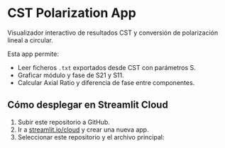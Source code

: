 # CST Polarization App

Visualizador interactivo de resultados CST y conversión de polarización lineal a circular.

Esta app permite:
- Leer ficheros `.txt` exportados desde CST con parámetros S.
- Graficar módulo y fase de S21 y S11.
- Calcular Axial Ratio y diferencia de fase entre componentes.

## Cómo desplegar en Streamlit Cloud

1. Subir este repositorio a GitHub.
2. Ir a [streamlit.io/cloud](https://streamlit.io/cloud) y crear una nueva app.
3. Seleccionar este repositorio y el archivo principal:
